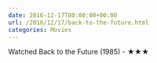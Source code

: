 ```yaml
---
date: 2016-12-17T00:00:00+00:00
url: /2016/12/17/back-to-the-future.html
categories: Movies
---
```

Watched Back to the Future (1985) - ★★★




